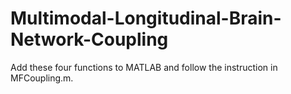 # Multimodal-Longitudinal-Brain-Network-Coupling

Add these four functions to MATLAB and follow the instruction in MFCoupling.m.
